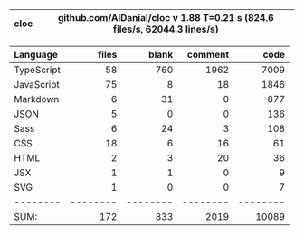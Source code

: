 | cloc | github.com/AlDanial/cloc v 1.88 T=0.21 s (824.6 files/s, 62044.3 lines/s) |
| ---- | ------------------------------------------------------------------------- |


| Language   |    files |    blank |  comment |     code |
| :--------- | -------: | -------: | -------: | -------: |
| TypeScript |       58 |      760 |     1962 |     7009 |
| JavaScript |       75 |        8 |       18 |     1846 |
| Markdown   |        6 |       31 |        0 |      877 |
| JSON       |        5 |        0 |        0 |      136 |
| Sass       |        6 |       24 |        3 |      108 |
| CSS        |       18 |        6 |       16 |       61 |
| HTML       |        2 |        3 |       20 |       36 |
| JSX        |        1 |        1 |        0 |        9 |
| SVG        |        1 |        0 |        0 |        7 |
| --------   | -------- | -------- | -------- | -------- |
| SUM:       |      172 |      833 |     2019 |    10089 |
